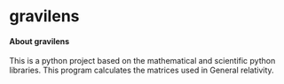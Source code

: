 <!DOCTYPE html>
<html>
<head>
<h1>gravilens</h1>
</head>
<body>

<h4>About gravilens</h4>
<p>This is a python project based on the mathematical and scientific python libraries. This program calculates the matrices used in General relativity.  </p>

</body>
</html>
